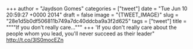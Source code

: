 
+++
author = "Jaydson Gomes"
categories = ["tweet"]
date = "Tue Jun 10 20:59:27 +0000 2014"
draft = false
image = "{TWEET_IMAGE}"
slug = "28e1d5b0df506811b749a7dc40ddcba9a3f2d625"
tags = ["tweet"]
title = """"If you don't really care..."""
+++
'If you don't really care about the people whom you lead, you'll never succeed as their leader" http://t.co/3lS0mocEZn
